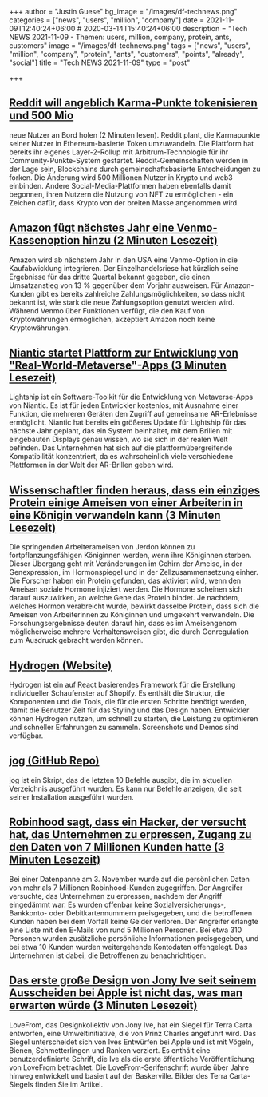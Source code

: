+++
author = "Justin Guese"
bg_image = "/images/df-technews.png"
categories = ["news", "users", "million", "company"]
date = 2021-11-09T12:40:24+06:00 # 2020-03-14T15:40:24+06:00
description = "Tech NEWS 2021-11-09 - Themen: users, million, company, protein, ants, customers"
image = "/images/df-technews.png"
tags = ["news", "users", "million", "company", "protein", "ants", "customers", "points", "already", "social"]
title = "Tech NEWS 2021-11-09"
type = "post"

+++

## [Reddit will angeblich Karma-Punkte tokenisieren und 500 Mio](https://cointelegraph.com/news/reddit-to-reportedly-tokenize-karma-points-and-onboard-500m-new-users)

 neue Nutzer an Bord holen (2 Minuten lesen). Reddit plant, die Karmapunkte seiner Nutzer in Ethereum-basierte Token umzuwandeln. Die Plattform hat bereits ihr eigenes Layer-2-Rollup mit Arbitrum-Technologie für ihr Community-Punkte-System gestartet. Reddit-Gemeinschaften werden in der Lage sein, Blockchains durch gemeinschaftsbasierte Entscheidungen zu forken. Die Änderung wird 500 Millionen Nutzer in Krypto und web3 einbinden. Andere Social-Media-Plattformen haben ebenfalls damit begonnen, ihren Nutzern die Nutzung von NFT zu ermöglichen - ein Zeichen dafür, dass Krypto von der breiten Masse angenommen wird.

## [Amazon fügt nächstes Jahr eine Venmo-Kassenoption hinzu (2 Minuten Lesezeit)](https://techcrunch.com/2021/11/08/amazon-is-adding-a-venmo-checkout-option-next-year/)

 Amazon wird ab nächstem Jahr in den USA eine Venmo-Option in die Kaufabwicklung integrieren. Der Einzelhandelsriese hat kürzlich seine Ergebnisse für das dritte Quartal bekannt gegeben, die einen Umsatzanstieg von 13 % gegenüber dem Vorjahr ausweisen. Für Amazon-Kunden gibt es bereits zahlreiche Zahlungsmöglichkeiten, so dass nicht bekannt ist, wie stark die neue Zahlungsoption genutzt werden wird. Während Venmo über Funktionen verfügt, die den Kauf von Kryptowährungen ermöglichen, akzeptiert Amazon noch keine Kryptowährungen.

## [Niantic startet Plattform zur Entwicklung von "Real-World-Metaverse"-Apps (3 Minuten Lesezeit)](https://www.theverge.com/2021/11/8/22768925/niantic-lightship-developer-platform-john-hanke-pokemon-go)

 Lightship ist ein Software-Toolkit für die Entwicklung von Metaverse-Apps von Niantic. Es ist für jeden Entwickler kostenlos, mit Ausnahme einer Funktion, die mehreren Geräten den Zugriff auf gemeinsame AR-Erlebnisse ermöglicht. Niantic hat bereits ein größeres Update für Lightship für das nächste Jahr geplant, das ein System beinhaltet, mit dem Brillen mit eingebauten Displays genau wissen, wo sie sich in der realen Welt befinden. Das Unternehmen hat sich auf die plattformübergreifende Kompatibilität konzentriert, da es wahrscheinlich viele verschiedene Plattformen in der Welt der AR-Brillen geben wird.

## [Wissenschaftler finden heraus, dass ein einziges Protein einige Ameisen von einer Arbeiterin in eine Königin verwandeln kann (3 Minuten Lesezeit)](https://www.sciencealert.com/the-activation-of-a-single-protein-could-turn-an-ant-from-a-worker-to-a-reproductive-queen)

 Die springenden Arbeiterameisen von Jerdon können zu fortpflanzungsfähigen Königinnen werden, wenn ihre Königinnen sterben. Dieser Übergang geht mit Veränderungen im Gehirn der Ameise, in der Genexpression, im Hormonspiegel und in der Zellzusammensetzung einher. Die Forscher haben ein Protein gefunden, das aktiviert wird, wenn den Ameisen soziale Hormone injiziert werden. Die Hormone scheinen sich darauf auszuwirken, an welche Gene das Protein bindet. Je nachdem, welches Hormon verabreicht wurde, bewirkt dasselbe Protein, dass sich die Ameisen von Arbeiterinnen zu Königinnen und umgekehrt verwandeln. Die Forschungsergebnisse deuten darauf hin, dass es im Ameisengenom möglicherweise mehrere Verhaltensweisen gibt, die durch Genregulation zum Ausdruck gebracht werden können.

## [Hydrogen (Website)](https://hydrogen.shopify.dev/)

 Hydrogen ist ein auf React basierendes Framework für die Erstellung individueller Schaufenster auf Shopify. Es enthält die Struktur, die Komponenten und die Tools, die für die ersten Schritte benötigt werden, damit die Benutzer Zeit für das Styling und das Design haben. Entwickler können Hydrogen nutzen, um schnell zu starten, die Leistung zu optimieren und schneller Erfahrungen zu sammeln. Screenshots und Demos sind verfügbar.

## [jog (GitHub Repo)](https://github.com/natethinks/jog)

 jog ist ein Skript, das die letzten 10 Befehle ausgibt, die im aktuellen Verzeichnis ausgeführt wurden. Es kann nur Befehle anzeigen, die seit seiner Installation ausgeführt wurden.

## [Robinhood sagt, dass ein Hacker, der versucht hat, das Unternehmen zu erpressen, Zugang zu den Daten von 7 Millionen Kunden hatte (3 Minuten Lesezeit)](https://www.theverge.com/2021/11/8/22770861/robinhood-7-million-customers-hacker-breach-extortion-security)

 Bei einer Datenpanne am 3. November wurde auf die persönlichen Daten von mehr als 7 Millionen Robinhood-Kunden zugegriffen. Der Angreifer versuchte, das Unternehmen zu erpressen, nachdem der Angriff eingedämmt war. Es wurden offenbar keine Sozialversicherungs-, Bankkonto- oder Debitkartennummern preisgegeben, und die betroffenen Kunden haben bei dem Vorfall keine Gelder verloren. Der Angreifer erlangte eine Liste mit den E-Mails von rund 5 Millionen Personen. Bei etwa 310 Personen wurden zusätzliche persönliche Informationen preisgegeben, und bei etwa 10 Kunden wurden weitergehende Kontodaten offengelegt. Das Unternehmen ist dabei, die Betroffenen zu benachrichtigen.

## [Das erste große Design von Jony Ive seit seinem Ausscheiden bei Apple ist nicht das, was man erwarten würde (3 Minuten Lesezeit)](https://www.fastcompany.com/90693444/jony-ives-first-major-design-since-leaving-apple-isnt-what-youd-expect)

 LoveFrom, das Designkollektiv von Jony Ive, hat ein Siegel für Terra Carta entworfen, eine Umweltinitiative, die von Prinz Charles angeführt wird. Das Siegel unterscheidet sich von Ives Entwürfen bei Apple und ist mit Vögeln, Bienen, Schmetterlingen und Ranken verziert. Es enthält eine benutzerdefinierte Schrift, die Ive als die erste öffentliche Veröffentlichung von LoveFrom betrachtet. Die LoveFrom-Serifenschrift wurde über Jahre hinweg entwickelt und basiert auf der Baskerville. Bilder des Terra Carta-Siegels finden Sie im Artikel.

